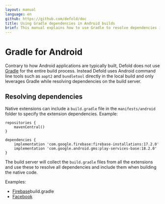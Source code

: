 ```yaml
---
layout: manual
language: en
github: https://github.com/defold/doc
title: Using Gradle dependencies in Android builds
brief: This manual explains how to use Gradle to resolve dependencies in Android builds.
---
```


# Gradle for Android

Contrary to how Android applications are typically built, Defold does not use [Gradle](https://gradle.org/) for the entire build process. Instead Defold uses Android command line tools such as `aapt2` and `bundletool` directly in the local build and only leverages Gradle while resolving dependencies on the build server.


## Resolving dependencies

Native extensions can include a `build.gradle` file in the `manifests/android` folder to specify the extension dependencies. Example:

```
repositories {
    mavenCentral()
}

dependencies {
    implementation 'com.google.firebase:firebase-installations:17.2.0'
    implementation 'com.google.android.gms:play-services-base:18.2.0'
}
```

The build server will collect the `build.gradle` files from all the extensions and use these to resolve all dependencies and include them when building the native code.

Examples:

* [Firebase](https://github.com/defold/extension-firebase/blob/master/firebase/manifests/android/)build.gradle
* [Facebook](https://github.com/defold/extension-facebook/blob/master/facebook/manifests/android/build.gradle)